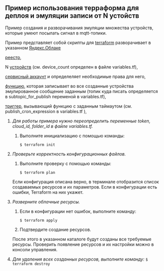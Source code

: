 ## Пример использования терраформа для деплоя и эмуляции записи от N устойств

Пример создания и разворачивания эмуляции множества устройств, которые умеют
посылать сигнал в mqtt-топики.

Пример представляет собой скрипты для [terraform](https://cloud.yandex.ru/docs/solutions/infrastructure-management/terraform-quickstart#install-terraform)
разворачивает в указанном [Яндекс.Облаке](https://cloud.yandex.ru/docs/overview/)

 [реестр](https://cloud.yandex.ru/docs/iot-core/quickstart#create-registry),
 
 N [устройств](https://cloud.yandex.ru/docs/iot-core/quickstart#create-device)
 (см. device_count определен в файле variables.tf),
  
 [сервисный аккаунт](https://cloud.yandex.ru/docs/iam/concepts/users/service-accounts)
 и определеляет необходимые права для него,
 
 [функцию](https://cloud.yandex.ru/docs/functions/concepts/function),
 которая записывает во все созданные устройства эмулированное сообщение заданным
 (топик куда писать определяется в subtopic_for_publish переменой в variables.tf),
 
 [триггер](https://cloud.yandex.ru/docs/functions/concepts/trigger),
 вызывающий функцию с заданным таймаутом (см. publish_cron_expression в variables.tf ),
 
 1. *Для работы примера нужно переопределить переменные token, cloud_id, folder_id
 в файле variables.tf.*
      1. Выполните инициализацию с помощью команды:
         ```
         $ terraform init
         ```

 2. *Проверьте корректность конфигурационных файлов.*
      
      1. Выполните проверку с помощью команды:
         ```
         $ terraform plan
         ```
      Если конфигурация описана верно, в терминале отобразится список создаваемых ресурсов и их параметров.
      Если в конфигурации есть ошибки, Terraform на них укажет. 
         
3. *Разверните облачные ресурсы.*

      1. Если в конфигурации нет ошибок, выполните команду:
         ```
         $ terraform apply
         ```
      2. Подтвердите создание ресурсов.
      
      После этого в указанном каталоге будут созданы все требуемые ресурсы.
      Проверить появление ресурсов и их настройки можно в консоли управления.
      
4. *Для удаления всех созданных ресурсов, выполните команду:*
         ```
         $ terraform destroy
         ```